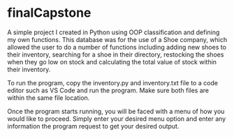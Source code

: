 # finalCapstone
A simple project I created in Python using OOP classification and defining my own functions. This database was for the use of a Shoe company, which allowed the user to do a number of functions including adding new shoes to their inventory, searching for a shoe in their directory, restocking the shoes when they go low on stock and calculating the total value of stock within their inventory.

To run the program, copy the inventory.py and inventory.txt file to a code editor such as VS Code and run the program. Make sure both files are within the same file location.

Once the program starts running, you will be faced with a menu of how you would like to proceed. Simply enter your desired menu option and enter any information the program request to get your desired output.
